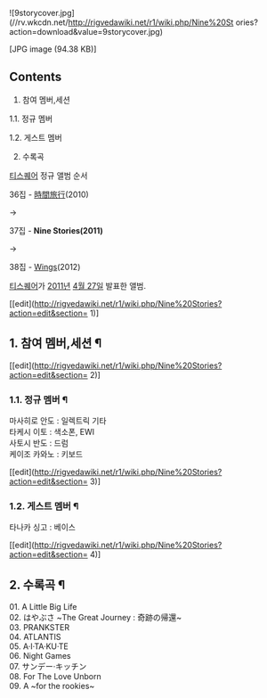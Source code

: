 ![9storycover.jpg](//rv.wkcdn.net/http://rigvedawiki.net/r1/wiki.php/Nine%20St
ories?action=download&value=9storycover.jpg)

[JPG image (94.38 KB)]

## Contents

    

1. 참여 멤버,세션 
    

1.1. 정규 멤버

1.2. 게스트 멤버

2. 수록곡 

[티스퀘어](%ED%8B%B0%EC%8A%A4%ED%80%98%EC%96%B4.md) 정규 앨범 순서

36집 - [時間旅行](%E6%99%82%E9%96%93%E6%97%85%E8%A1%8C.md)(2010)

→

37집 - **Nine Stories(2011)**

→

38집 - [Wings](Wings.md)(2012)

[티스퀘어](%ED%8B%B0%EC%8A%A4%ED%80%98%EC%96%B4.md)가
[2011년](2011%EB%85%84.md) [4월 27일](4%EC%9B%94%2027%EC%9D%BC.md) 발표한 앨범.

[[edit](http://rigvedawiki.net/r1/wiki.php/Nine%20Stories?action=edit&section=
1)]

## 1. 참여 멤버,세션 ¶

[[edit](http://rigvedawiki.net/r1/wiki.php/Nine%20Stories?action=edit&section=
2)]

### 1.1. 정규 멤버 ¶

마사히로 안도 : 일렉트릭 기타  
타케시 이토 : 색소폰, EWI  
사토시 반도 : 드럼  
케이조 카와노 : 키보드

[[edit](http://rigvedawiki.net/r1/wiki.php/Nine%20Stories?action=edit&section=
3)]

### 1.2. 게스트 멤버 ¶

타나카 싱고 : 베이스

  

[[edit](http://rigvedawiki.net/r1/wiki.php/Nine%20Stories?action=edit&section=
4)]

## 2. 수록곡 ¶

01\. A Little Big Life  
02\. はやぶさ ~The Great Journey : 奇跡の帰還~  
03\. PRANKSTER  
04\. ATLANTIS  
05\. A·I·TA·KU·TE  
06\. Night Games  
07\. サンデー·キッチン  
08\. For The Love Unborn  
09\. A ~for the rookies~

